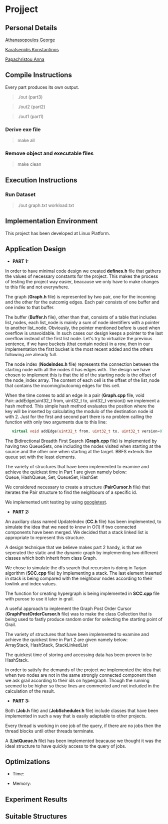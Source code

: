 # Projject

## Personal Details
[Athanasopoulos George](https://github.com/Geotha)

[Karatsenidis Konstantinos](https://github.com/gate2k1)

[Papachristou Anna](https://github.com/anniepap)

## Compile Instructions
Every part produces its own output. 
> ./out  (part3)

> ./out2 (part2)

> ./out1 (part1)

### Derive exe file
>make all

### Remove object and executable files
>make clean

## Execution Instructions
### Run Dataset
> ./out graph.txt workload.txt

## Implementation Environment
This project has been developed at Linux Platform.

## Application Design

* __PART 1:__

In order to have minimal code design we created __defines.h__ file that gathers the values of necessary constants for the project. This makes the process of testing the project way easier, beacause we only have to make changes to this file and not everywhere.

The graph (__Graph.h__ file) is represented by two pair, one for the incoming and the other for the outcomig edges. Each pair consists of one buffer and one index to that buffer. 

The buffer (__Buffer.h__ file), other than that, consists of a table that includes list_nodes, each list_node is mainly a sum of node identifiers with a pointer to another list_node. Obviously, the pointer mentioned before is used when overflow is unavoidable. In such cases our design keeps a pointer to the last overflow instead of the first list node. Let's try to virtualize the previous sentence, if we have buckets (that contain nodes) in a row, then in our implementation the first bucket is the most recent added and the others following are already full.

The node index (__NodeIndex.h__ file) represents the connection between the starting node with all the nodes it has edges with. The design we have chosen to implement this is that the id of the starting node is the offset of the node_index array. The content of each cell is the offset of the list_node that contains the incoming/outcomig edges for this cell.

When the time comes to add an edge in a pair (__Graph.cpp__ file, void Pair::addEdge(uint32_t from, uint32_t to, uint32_t version)) we implement a hash method. This simple hash method evaluates the position where the key will be inserted by calculating the modulo of the destination node id with 2. Just for the first and second part there is no problem calling the function with only two arguments due to this line:
```c++ 
   virtual void addEdge(uint32_t from, uint32_t to, uint32_t version=0);
```

The Bidirectional Breadth First Search (__Graph.cpp__ file) is implemented by having two QueueSets, one including the nodes visited when starting at the source and the other one when starting at the target. BBFS extends the queue set with the least elements.

The variety of structures that have been implemented to examine and achieve the quickest time in Part 1 are given namely below:  
Queue, HashQueue, Set, QueueSet, HashSet

We considered necessary to create a structure (__PairCursor.h__ file) that iterates the Pair structure to find the neighbours of a specific id.

We implemented unit testing by using [googletest](https://github.com/google/googletest).

* __PART 2:__

An auxiliary class named UpdateIndex (__CC.h__ file) has been implemented, to simulate the idea that we need to know in O(1) if two connected components have been merged. We decided that a stack linked list is appropriate to represent this structure.

A design technique that we believe makes part 2 handy, is that we seperated the static and the dynamic graph by implementing two different classes which both inherit from class Graph.

We chose to simulate the dfs search that recursion is doing in Tarjan algorithm (__SCC.cpp__ file) by implementing a stack. The last element inserted in stack is being compared with the neighbour nodes according to their lowlink and index values.

The function for creating hypergraph is being implemented in __SCC.cpp__ file with purose to use it later in grail.

A useful approach to implement the Graph Post Order Cursor (__GraphPostOrderCursor.h__ file) was to make the class Collection that is being used to fastly produce random order for selecting the starting point of Grail.

The variety of structures that have been implemented to examine and achieve the quickest time in Part 2 are given namely below:  
ArrayStack, HashStack, StackLinkedList

The quickest time of storing and accessing data has been proven to be HashStack.

In order to satisfy the demands of the project we implemented the idea that when two nodes are not in the same strongly connected component then we ask grail according to their ids on hypergraph. Though the running seemed to be higher so these lines are commented and not included in the calculation of the result.

* __PART 3:__

Both (__Job.h__ file) and (__JobScheduler.h__ file) include classes that have been implemented in such a way that is easily adaptable to other projects.

Every thread is working in one job of the query, if there are no jobs then the thread blocks until other threads terminate.

A (__ListQueue.h__ file) has been implemented beacause we thought it was the ideal structure to have quickly access to the query of jobs.

## Optimizations
* Time:


* Memory:

## Experiment Results

## Suitable Structures
